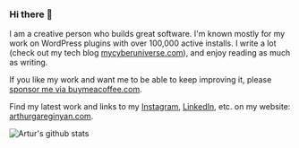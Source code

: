 ### Hi there 👋

I am a creative person who builds great software. I'm known mostly for my work on WordPress plugins with over 100,000 active installs. I write a lot (check out my tech blog [mycyberuniverse.com](https://mycyberuniverse.com/contributors/arthur-gareginyan.html)), and enjoy reading as much as writing.

If you like my work and want me to be able to keep improving it, please [sponsor me via buymeacoffee.com](https://bmc.link/ArthurG).

Find my latest work and links to my [Instagram](https://www.instagram.com/arthur_gareginyan/), [LinkedIn](https://www.linkedin.com/in/arthurgareginyan), etc. on my website: [arthurgareginyan.com](https://arthurgareginyan.com).

![Artur's github stats](https://github-readme-stats.vercel.app/api/top-langs?username=arthurgareginyan&hide=css,html&theme=dracula&layout=compact)


<!--

Dynamically generated stats card - https://github.com/anuraghazra/github-readme-stats

**ArthurGareginyan/ArthurGareginyan** is a ✨ _special_ ✨ repository because its `README.md` (this file) appears on your GitHub profile.

Here are some ideas to get you started:

- 🔭 I’m currently working on ...
- 🌱 I’m currently learning ...
- 👯 I’m looking to collaborate on ...
- 🤔 I’m looking for help with ...
- 💬 Ask me about ...
- 📫 How to reach me: ...
- 😄 Pronouns: ...
- ⚡ Fun fact: ...
-->
